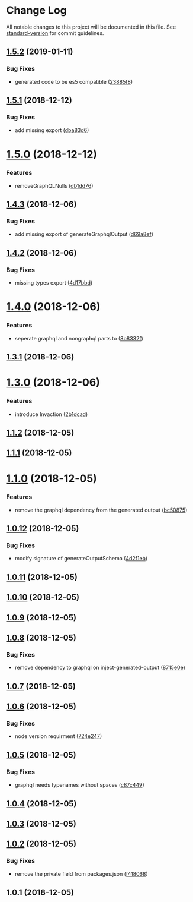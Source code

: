 # Change Log

All notable changes to this project will be documented in this file. See [standard-version](https://github.com/conventional-changelog/standard-version) for commit guidelines.

<a name="1.5.2"></a>
## [1.5.2](https://github.com/mabels/graphql-output-generator/compare/v1.5.1...v1.5.2) (2019-01-11)


### Bug Fixes

* generated code to be es5 compatible ([23885f8](https://github.com/mabels/graphql-output-generator/commit/23885f8))



<a name="1.5.1"></a>
## [1.5.1](https://github.com/mabels/graphql-output-generator/compare/v1.5.0...v1.5.1) (2018-12-12)


### Bug Fixes

* add missing export ([dba83d6](https://github.com/mabels/graphql-output-generator/commit/dba83d6))



<a name="1.5.0"></a>
# [1.5.0](https://github.com/mabels/graphql-output-generator/compare/v1.4.3...v1.5.0) (2018-12-12)


### Features

* removeGraphQLNulls ([db1dd76](https://github.com/mabels/graphql-output-generator/commit/db1dd76))



<a name="1.4.3"></a>
## [1.4.3](https://github.com/mabels/graphql-output-generator/compare/v1.4.2...v1.4.3) (2018-12-06)


### Bug Fixes

* add missing export of generateGraphqlOutput ([d69a8ef](https://github.com/mabels/graphql-output-generator/commit/d69a8ef))



<a name="1.4.2"></a>
## [1.4.2](https://github.com/mabels/graphql-output-generator/compare/v1.4.0...v1.4.2) (2018-12-06)


### Bug Fixes

* missing types export ([4d17bbd](https://github.com/mabels/graphql-output-generator/commit/4d17bbd))



<a name="1.4.0"></a>
# [1.4.0](https://github.com/mabels/graphql-output-generator/compare/v1.3.1...v1.4.0) (2018-12-06)


### Features

* seperate graphql and nongraphql parts to ([8b8332f](https://github.com/mabels/graphql-output-generator/commit/8b8332f))



<a name="1.3.1"></a>
## [1.3.1](https://github.com/mabels/graphql-output-generator/compare/v1.3.0...v1.3.1) (2018-12-06)



<a name="1.3.0"></a>
# [1.3.0](https://github.com/mabels/graphql-output-generator/compare/v1.1.2...v1.3.0) (2018-12-06)


### Features

* introduce Invaction ([2b1dcad](https://github.com/mabels/graphql-output-generator/commit/2b1dcad))



<a name="1.1.2"></a>
## [1.1.2](https://github.com/mabels/graphql-output-generator/compare/v1.1.1...v1.1.2) (2018-12-05)



<a name="1.1.1"></a>
## [1.1.1](https://github.com/mabels/graphql-output-generator/compare/v1.1.0...v1.1.1) (2018-12-05)



<a name="1.1.0"></a>
# [1.1.0](https://github.com/mabels/graphql-output-generator/compare/v1.0.12...v1.1.0) (2018-12-05)


### Features

* remove the graphql dependency from the generated output ([bc50875](https://github.com/mabels/graphql-output-generator/commit/bc50875))



<a name="1.0.12"></a>
## [1.0.12](https://github.com/mabels/graphql-output-generator/compare/v1.0.11...v1.0.12) (2018-12-05)


### Bug Fixes

* modify signature of generateOutputSchema ([4d2f1eb](https://github.com/mabels/graphql-output-generator/commit/4d2f1eb))



<a name="1.0.11"></a>
## [1.0.11](https://github.com/mabels/graphql-output-generator/compare/v1.0.10...v1.0.11) (2018-12-05)



<a name="1.0.10"></a>
## [1.0.10](https://github.com/mabels/graphql-output-generator/compare/v1.0.9...v1.0.10) (2018-12-05)



<a name="1.0.9"></a>
## [1.0.9](https://github.com/mabels/graphql-output-generator/compare/v1.0.8...v1.0.9) (2018-12-05)



<a name="1.0.8"></a>
## [1.0.8](https://github.com/mabels/graphql-output-generator/compare/v1.0.7...v1.0.8) (2018-12-05)


### Bug Fixes

* remove dependency to graphql on inject-generated-output ([8715e0e](https://github.com/mabels/graphql-output-generator/commit/8715e0e))



<a name="1.0.7"></a>
## [1.0.7](https://github.com/mabels/graphql-output-generator/compare/v1.0.6...v1.0.7) (2018-12-05)



<a name="1.0.6"></a>
## [1.0.6](https://github.com/mabels/graphql-output-generator/compare/v1.0.5...v1.0.6) (2018-12-05)


### Bug Fixes

* node version requirment ([724e247](https://github.com/mabels/graphql-output-generator/commit/724e247))



<a name="1.0.5"></a>
## [1.0.5](https://github.com/mabels/graphql-output-generator/compare/v1.0.4...v1.0.5) (2018-12-05)


### Bug Fixes

* graphql needs typenames without spaces ([c87c449](https://github.com/mabels/graphql-output-generator/commit/c87c449))



<a name="1.0.4"></a>
## [1.0.4](https://github.com/mabels/graphql-output-generator/compare/v1.0.3...v1.0.4) (2018-12-05)



<a name="1.0.3"></a>
## [1.0.3](https://github.com/mabels/graphql-output-generator/compare/v1.0.2...v1.0.3) (2018-12-05)



<a name="1.0.2"></a>
## [1.0.2](https://github.com/mabels/graphql-output-generator/compare/v1.0.1...v1.0.2) (2018-12-05)


### Bug Fixes

* remove the private field from packages.json ([f418068](https://github.com/mabels/graphql-output-generator/commit/f418068))



<a name="1.0.1"></a>
## 1.0.1 (2018-12-05)
